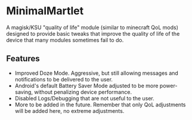 # MinimalMartlet
A magisk/KSU "quality of life" module (similar to minecraft QoL mods) designed to provide basic tweaks that improve the quality of life of the device that many modules sometimes fail to do.

## Features
- Improved Doze Mode. Aggressive, but still allowing messages and notifications to be delivered to the user.
- Android's default Battery Saver Mode adjusted to be more power-saving, without penalizing device performance.
- Disabled Logs/Debugging that are not useful to the user.
- More to be added in the future. Remember that only QoL adjustments will be added here, no extreme adjustments.
